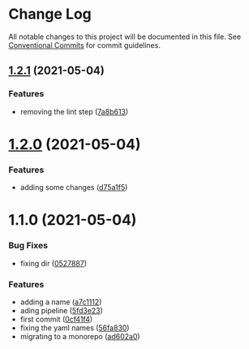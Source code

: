 # Change Log

All notable changes to this project will be documented in this file.
See [Conventional Commits](https://conventionalcommits.org) for commit guidelines.

## [1.2.1](https://github.com/AugustoPeralta/DemoApp/compare/v1.2.0...v1.2.1) (2021-05-04)


### Features

* removing the lint step ([7a8b613](https://github.com/AugustoPeralta/DemoApp/commit/7a8b6130eb3eb1c757497caa5576404b6a5df6de))






# [1.2.0](https://github.com/AugustoPeralta/DemoApp/compare/v1.1.0...v1.2.0) (2021-05-04)


### Features

* adding some changes ([d75a1f5](https://github.com/AugustoPeralta/DemoApp/commit/d75a1f5f6fd25f8e538e71e16919b9ed75e511aa))






# 1.1.0 (2021-05-04)


### Bug Fixes

* fixing dir ([0527887](https://github.com/AugustoPeralta/DemoApp/commit/0527887ce0d603e013f9c363c9cbab66f3c7d363))


### Features

* adding a name ([a7c1112](https://github.com/AugustoPeralta/DemoApp/commit/a7c1112a53274e3a70a15de48d2836fbb3617040))
* ading pipeline ([5fd3e23](https://github.com/AugustoPeralta/DemoApp/commit/5fd3e239b1dc4bce1f0a62996f2d788b59bcd0fb))
* first commit ([0cf41f4](https://github.com/AugustoPeralta/DemoApp/commit/0cf41f469358e3ed642ca4c355b88fa2ad01008e))
* fixing the yaml names ([56fa830](https://github.com/AugustoPeralta/DemoApp/commit/56fa830a1400bf3b75ef896446cb215332e90fb2))
* migrating to a monorepo ([ad602a0](https://github.com/AugustoPeralta/DemoApp/commit/ad602a0f81ed78f473b487a1192822ee31647f28))
